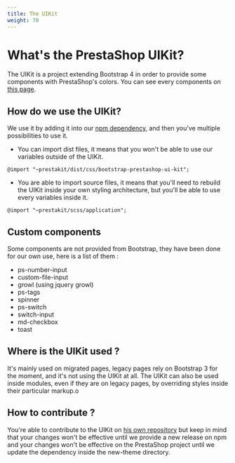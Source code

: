 ```yaml
---
title: The UIKit
weight: 70
---
```


# What's the PrestaShop UIKit?

The UIKit is a project extending Bootstrap 4 in order to provide some components with PrestaShop's colors. You can see every components on [this page](https://cdn.rawgit.com/PrestaShop/prestashop-ui-kit/develop/index.html).

## How do we use the UIKit?

We use it by adding it into our [npm dependency](https://www.npmjs.com/package/prestakit), and then you've multiple possibilities to use it.

- You can import dist files, it means that you won't be able to use our variables outside of the UIKit.

```
@import "~prestakit/dist/css/bootstrap-prestashop-ui-kit";
```

- You are able to import source files, it means that you'll need to rebuild the UIKit inside your own styling architecture, but you'll be able to use every variables inside it.

```
@import "~prestakit/scss/application";
```

## Custom components

Some components are not provided from Bootstrap, they have been done for our own use, here is a list of them :

- ps-number-input
- custom-file-input
- growl (using jquery growl)
- ps-tags
- spinner
- ps-switch
- switch-input
- md-checkbox
- toast

## Where is the UIKit used ?

It's mainly used on migrated pages, legacy pages rely on Bootstrap 3 for the moment, and it's not using the UIKit at all. The UIKit can also be used inside modules, even if they are on legacy pages, by overriding styles inside their particular markup.o

## How to contribute ?

You're able to contribute to the UIKit on [his own repository](https://github.com/PrestaShop/prestashop-ui-kit) but keep in mind that your changes won't be effective until we provide a new release on npm and your changes won't be effective on the PrestaShop project until we update the dependency inside the new-theme directory.
